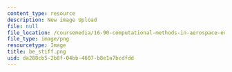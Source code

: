 ```yaml
---
content_type: resource
description: New image Upload
file: null
file_location: /coursemedia/16-90-computational-methods-in-aerospace-engineering-spring-2014/da288cb52b8f04bb4607b8e1a7bcdfdd_be_stiff.png
file_type: image/png
resourcetype: Image
title: be_stiff.png
uid: da288cb5-2b8f-04bb-4607-b8e1a7bcdfdd
---
```

